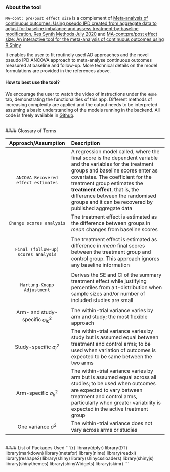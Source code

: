 
### About the tool

`MA-cont: pre/post effect size` is a complement of [Meta‐analysis of continuous outcomes: Using pseudo IPD created from aggregate data to adjust for baseline imbalance and assess treatment‐by‐baseline modification, Res Synth Methods July 2020](https://doi.org/10.1002/jrsm.1434) and 
[MA-cont:pre/post effect size: An interactive tool for the meta-analysis of continuous outcomes using R Shiny](https://onlinelibrary.wiley.com/doi/10.1002/jrsm.1592)

It enables the user to fit routinely used AD approaches and the novel pseudo IPD ANCOVA approach to meta-analyse continuous outcomes measured at baseline and follow-up.
More technical details on the model formulations are provided in the references above. 
<br>

#### How to best use the tool?

We encourage the user to watch the video of instructions under the `Home` tab, demonstrating the functionalities of this app. 
Different methods of increasing complexity are applied and the output needs to be interpreted assuming a basic understanding of the models running in the backend. All code is freely available in [Github](https://github.com/Katerina-Pap/MA-cont-shiny-app).

<br>
#### Glossary of Terms

| Approach/Assumption  | Description |
| :--------------------------: | :----------- |
| `ANCOVA Recovered effect estimates` | A regression model called, where the final score is the dependent variable and the variables for the treatment groups and baseline scores enter as covariates. The coefficient for the treatment group estimates the **treatment effect**, that is, the difference between the randomised groups and it can be recovered by published aggregate data           |
|`Change scores analysis`|The treatment effect is estimated as the difference between groups in *mean* changes from baseline scores |
| | |
| `Final (follow-up) scores analysis`| The treatment effect is estimated as difference in *mean* final scores between the treatment group and control group. This approach ignores any baseline information|
| | |
| `Hartung-Knapp Adjustment` | Derives the SE and CI of the summary treatment effect while justifying percentiles from a t-distribution when sample sizes and/or number of included studies are small |
| | |
|Arm- and study-specific $\sigma^2_{ik}$| The within-trial variance varies by arm and study; the most flexible approach  |
|Study-specific $\sigma^2_{i}$| The within-trial variance varies by study but is assumed equal between treatment and control arms; to be used when variation of outcomes is expected to be same between the two arms|
|Arm-specific $\sigma^{2}_{k}$|The within-trial variance varies by arm but is assumed equal across all studies; to be used when outcomes are expected to vary between treatment and control arms, particularly when greater variability is expected in the active treatment group|
|One variance $\sigma^2$|The within-trial variance does not vary across arms or studies|
<br>
#### List of Packages Used
```{r}
library(dplyr)
library(DT)
library(markdown)
library(metafor)
library(nlme)
library(readxl)
library(reshape2)
library(shiny)
library(shinycssloaders)
library(shinyjs)
library(shinythemes)
library(shinyWidgets)
library(skimr)
```

 










